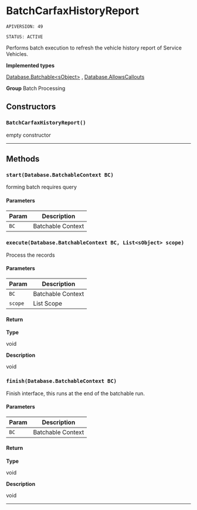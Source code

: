 # BatchCarfaxHistoryReport

`APIVERSION: 49`

`STATUS: ACTIVE`

Performs batch execution to refresh the vehicle history report of Service Vehicles.


**Implemented types**

[Database.Batchable&lt;sObject&gt;](Database.Batchable&lt;sObject&gt;)
, 
[Database.AllowsCallouts](Database.AllowsCallouts)


**Group** Batch Processing

## Constructors
### `BatchCarfaxHistoryReport()`

empty constructor

---
## Methods
### `start(Database.BatchableContext BC)`

forming batch requires query

#### Parameters

|Param|Description|
|---|---|
|`BC`|Batchable Context|

### `execute(Database.BatchableContext BC, List<sObject> scope)`

Process the records

#### Parameters

|Param|Description|
|---|---|
|`BC`|Batchable Context|
|`scope`|List<Sobject> Scope|

#### Return

**Type**

void

**Description**

void

### `finish(Database.BatchableContext BC)`

Finish interface, this runs at the end of the batchable run.

#### Parameters

|Param|Description|
|---|---|
|`BC`|Batchable Context|

#### Return

**Type**

void

**Description**

void

---
